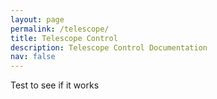 ```yaml
---
layout: page
permalink: /telescope/
title: Telescope Control
description: Telescope Control Documentation
nav: false
---
```

Test to see if it works